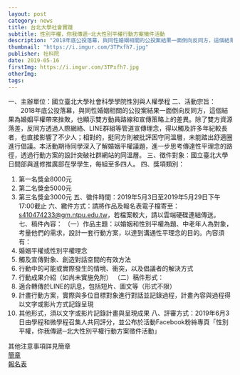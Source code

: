```yaml
---
layout: post
category: news
title: 台北大學社會實踐
subtitle: 性別平權，你我傳遞─北大性別平權行動方案徵件活動
description: "2018年底公投落幕，與同性婚姻相關的公投案結果一面倒向反同方，這個結果為婚姻平權帶來挫敗，也顯示雙方動員路線和宣傳策略上的差異。除了雙方資源落差，反同方透過人際網絡、LINE群組等管道宣傳理念，得以觸及許多年紀較長者，也直接影響了不少人；相對的，挺同方則被批評困守同溫層，未能踏出舒適圈進行倡議。本活動期待同學深入了解婚姻平權議題，進一步思考傳達性平理念的路徑，透過行動方案的設計突破社群網站的同溫層。..."
thumbnail: "https://i.imgur.com/3TPxfh7.jpg"
publisher: 社科院
date: 2019-05-16
firstImg: https://i.imgur.com/3TPxfh7.jpg
otherImg:
tags:
---
```


一、主辦單位：國立臺北大學社會科學學院性別與人權學程
二、活動宗旨：
　　2018年底公投落幕，與同性婚姻相關的公投案結果一面倒向反同方，這個結果為婚姻平權帶來挫敗，也顯示雙方動員路線和宣傳策略上的差異。除了雙方資源落差，反同方透過人際網絡、LINE群組等管道宣傳理念，得以觸及許多年紀較長者，也直接影響了不少人；相對的，挺同方則被批評困守同溫層，未能踏出舒適圈進行倡議。本活動期待同學深入了解婚姻平權議題，進一步思考傳達性平理念的路徑，透過行動方案的設計突破社群網站的同溫層。
三、徵件對象：國立臺北大學日間部與進修推廣部在學學生，每組至多四人。
四、獎項類別：
1.	第一名獎金8000元
2.	第二名獎金5000元
3.	第三名獎金3000元
五、徵件時間：2019年5月3日至2019年5月29日下午17:00截止
六、繳件方式：請將作品及報名表電子檔寄至：s410474233@gm.ntpu.edu.tw，若檔案較大，請以雲端硬碟連結傳送。
七、稿件內容：
（一）作品主題：以婚姻和性別平權為題、中老年人為對象，考量他們的需求，設計一套行動方案，以達到溝通性平理念的目的。內容須有：
1.	婚姻平權或性別平權理念
2.	觸及宣傳對象、創造對話空間的有效方法
3.	行動中的可能或實際發生的情境、衝突，以及倡議者的解決方式
4.	行動成果介紹（如尚未實施免附）
（二）稿件形式：
1.	適合轉傳於LINE的訊息，包括短片、圖文等（形式不限）
2.	計畫行動方案，實際與多位目標對象進行對話並記錄過程，計畫內容與過程得以文字或影片方式記錄呈現
3.	其他形式，須以文字或影片記錄計畫與呈現成果
八、評審方式：2019年6月3日由學程和微學程召集人共同評分，並公布於活動Facebook粉絲專頁「性別平權，你我傳遞─北大性別平權行動方案徵件活動」

其他注意事項詳見簡章 <br/>
<a href="https://drive.google.com/file/d/1wX88-uG2kyq6IlQPa0jLC7um_MB9PxDp/view">簡章</a> <br/>
<a href="https://drive.google.com/file/d/1wCETXReL3Hm0-Z380OSb9MrTqsRiwWYj/view">報名表</a>
